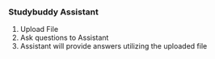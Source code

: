 ### Studybuddy Assistant

1. Upload File
2. Ask questions to Assistant
3. Assistant will provide answers utilizing the uploaded file
